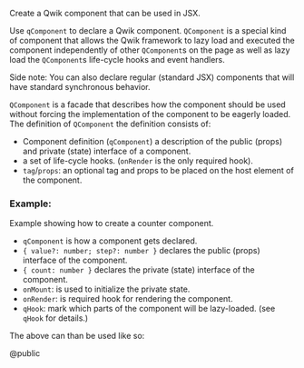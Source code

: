 Create a Qwik component that can be used in JSX.

Use `qComponent` to declare a Qwik component. `QComponent` is a special kind of component that allows the Qwik framework to lazy load and executed the component independently of other `QComponent`s on the page as well as lazy load the `QComponent`s life-cycle hooks and event handlers.

Side note: You can also declare regular (standard JSX) components that will have standard synchronous behavior.

`QComponent` is a facade that describes how the component should be used without forcing the implementation of the component to be eagerly loaded. The definition of `QComponent` the definition consists of:

- Component definition (`qComponent`) a description of the public (props) and private (state) interface of a component.
- a set of life-cycle hooks. (`onRender` is the only required hook).
- `tag`/`props`: an optional tag and props to be placed on the host element of the component.

### Example:

Example showing how to create a counter component.

<docs code="./q-component.docs.tsx#component"/>

- `qComponent` is how a component gets declared.
- `{ value?: number; step?: number }` declares the public (props) interface of the component.
- `{ count: number }` declares the private (state) interface of the component.
- `onMount`: is used to initialize the private state.
- `onRender`: is required hook for rendering the component.
- `qHook`: mark which parts of the component will be lazy-loaded. (see `qHook` for details.)

The above can than be used like so:

<docs code="./q-component.docs.tsx#component-usage"/>

@public
